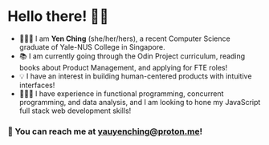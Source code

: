 # Hello there! 👋🏻 #

- 👩🏻‍🎓 I am **Yen Ching** (she/her/hers), a recent Computer Science graduate of Yale-NUS College in Singapore.
- 📚 I am currently going through the Odin Project curriculum, reading books about Product Management, and applying for FTE roles!
- 💡 I have an interest in building human-centered products with intuitive interfaces!
- 👩🏻‍💻 I have experience in functional programming, concurrent programming, and data analysis, and I am looking to hone my JavaScript full stack web development skills! 

### 📧 You can reach me at [yauyenching@proton.me](mailto:yauyenching@proton.me)!

<!--
**yauyenching/yauyenching** is a ✨ _special_ ✨ repository because its `README.md` (this file) appears on your GitHub profile.

Here are some ideas to get you started:

- 🔭 I’m currently working on ...
- 🌱 I’m currently learning ...
- 👯 I’m looking to collaborate on ...
- 🤔 I’m looking for help with ...
- 💬 Ask me about ...
- 📫 How to reach me: ...
- 😄 Pronouns: ...
- ⚡ Fun fact: ...
-->
